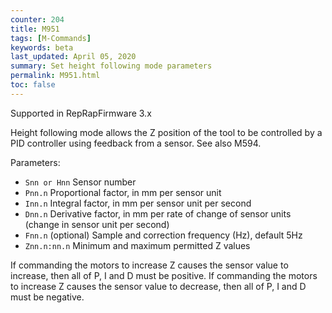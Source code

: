 ```yaml
---
counter: 204
title: M951
tags: [M-Commands] 
keywords: beta 
last_updated: April 05, 2020 
summary: Set height following mode parameters 
permalink: M951.html
toc: false 
---
```



Supported in RepRapFirmware 3.x

Height following mode allows the Z position of the tool to be controlled  by a PID controller using feedback from a sensor. See also M594.

Parameters:

* `Snn or Hnn` Sensor number
* `Pnn.n` Proportional factor, in mm per sensor unit
* `Inn.n` Integral factor, in mm per sensor unit per second
* `Dnn.n` Derivative factor, in mm per rate of change of sensor units (change in sensor unit per second)
* `Fnn.n` (optional) Sample and correction frequency (Hz), default 5Hz
* `Znn.n:nn.n` Minimum and maximum permitted Z values

If commanding the motors to increase Z causes the sensor value to increase, then all of P, I and D must be positive. If commanding the motors to increase Z causes the sensor value to decrease, then all of P, I and D must be negative.

